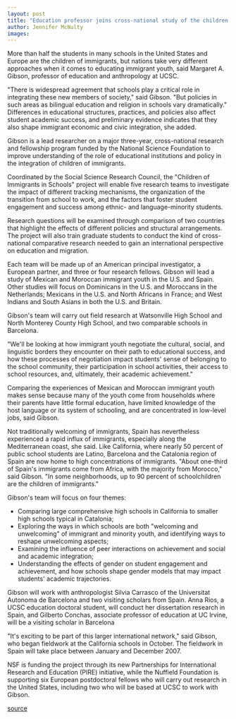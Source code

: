 ```yaml
---
layout: post
title: "Education professor joins cross-national study of the children of immigrants"
author: Jennifer McNulty
images:
---
```


More than half the students in many schools in the United States and Europe are the children of immigrants, but nations take very different approaches when it comes to educating immigrant youth, said Margaret A. Gibson, professor of education and anthropology at UCSC.

"There is widespread agreement that schools play a critical role in integrating these new members of society," said Gibson. "But policies in such areas as bilingual education and religion in schools vary dramatically." Differences in educational structures, practices, and policies also affect student academic success, and preliminary evidence indicates that they also shape immigrant economic and civic integration, she added.

Gibson is a lead researcher on a major three-year, cross-national research and fellowship program funded by the National Science Foundation to improve understanding of the role of educational institutions and policy in the integration of children of immigrants.

Coordinated by the Social Science Research Council, the "Children of Immigrants in Schools" project will enable five research teams to investigate the impact of different tracking mechanisms, the organization of the transition from school to work, and the factors that foster student engagement and success among ethnic- and language-minority students.

Research questions will be examined through comparison of two countries that highlight the effects of different policies and structural arrangements. The project will also train graduate students to conduct the kind of cross-national comparative research needed to gain an international perspective on education and migration.

Each team will be made up of an American principal investigator, a European partner, and three or four research fellows. Gibson will lead a study of Mexican and Moroccan immigrant youth in the U.S. and Spain. Other studies will focus on Dominicans in the U.S. and Moroccans in the Netherlands; Mexicans in the U.S. and North Africans in France; and West Indians and South Asians in both the U.S. and Britain.

Gibson's team will carry out field research at Watsonville High School and North Monterey County High School, and two comparable schools in Barcelona.

"We'll be looking at how immigrant youth negotiate the cultural, social, and linguistic borders they encounter on their path to educational success, and how these processes of negotiation impact students' sense of belonging to the school community, their participation in school activities, their access to school resources, and, ultimately, their academic achievement."

Comparing the experiences of Mexican and Moroccan immigrant youth makes sense because many of the youth come from households where their parents have little formal education, have limited knowledge of the host language or its system of schooling, and are concentrated in low-level jobs, said Gibson.

Not traditionally welcoming of immigrants, Spain has nevertheless experienced a rapid influx of immigrants, especially along the Mediterranean coast, she said. Like California, where nearly 50 percent of public school students are Latino, Barcelona and the Catalonia region of Spain are now home to high concentrations of immigrants. "About one-third of Spain's immigrants come from Africa, with the majority from Morocco," said Gibson. "In some neighborhoods, up to 90 percent of schoolchildren are the children of immigrants."

Gibson's team will focus on four themes:

* Comparing large comprehensive high schools in California to smaller high schools typical in Catalonia;
* Exploring the ways in which schools are both "welcoming and unwelcoming" of immigrant and minority youth, and identifying ways to reshape unwelcoming aspects;
* Examining the influence of peer interactions on achievement and social and academic integration;
* Understanding the effects of gender on student engagement and achievement, and how schools shape gender models that may impact students' academic trajectories.

Gibson will work with anthropologist Silvia Carrasco of the Universitat Autonoma de Barcelona and two visiting scholars from Spain. Anna Rios, a UCSC education doctoral student, will conduct her dissertation research in Spain, and Gilberto Conchas, associate professor of education at UC Irvine, will be a visiting scholar in Barcelona

"It's exciting to be part of this larger international network," said Gibson, who began fieldwork at the California schools in October. The fieldwork in Spain will take place between January and December 2007.

NSF is funding the project through its new Partnerships for International Research and Education (PIRE) initiative, while the Nuffield Foundation is supporting six European postdoctoral fellows who will carry out research in the United States, including two who will be based at UCSC to work with Gibson.

  

[source](http://www1.ucsc.edu/currents/06-07/11-06/children.asp "Permalink to children")
